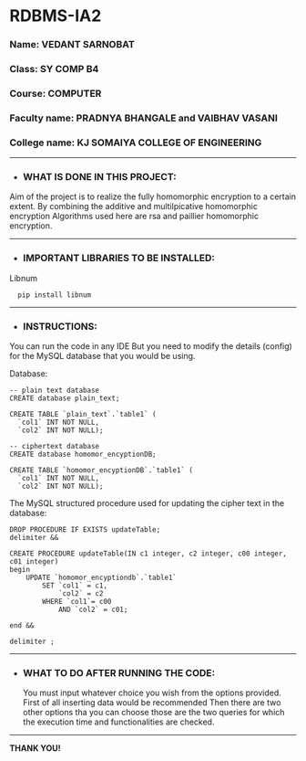 # RDBMS-IA2

### Name: VEDANT SARNOBAT
### Class: SY COMP B4
### Course: COMPUTER
### Faculty name: PRADNYA BHANGALE and VAIBHAV VASANI
### College name: KJ SOMAIYA COLLEGE OF ENGINEERING

***

- ### WHAT IS DONE IN THIS PROJECT:

Aim of the project is to realize the fully homomorphic encryption to a certain extent. By combining the additive and multilpicative homomorphic encryption
Algorithms used here are rsa and paillier homomorphic encryption.

---

- ### IMPORTANT LIBRARIES TO BE INSTALLED:

Libnum
```
  pip install libnum
 ```

---

- ### INSTRUCTIONS:

You can run the code in any IDE
But you need to modify the details (config) for the MySQL database that you would be using.

Database:
```
-- plain text database
CREATE database plain_text;

CREATE TABLE `plain_text`.`table1` (
  `col1` INT NOT NULL,
  `col2` INT NOT NULL);
```
```
-- ciphertext database
CREATE database homomor_encyptionDB;

CREATE TABLE `homomor_encyptionDB`.`table1` (
  `col1` INT NOT NULL,
  `col2` INT NOT NULL);
```
The MySQL structured procedure used for updating the cipher text in the database:
```
DROP PROCEDURE IF EXISTS updateTable;
delimiter &&

CREATE PROCEDURE updateTable(IN c1 integer, c2 integer, c00 integer, c01 integer)
begin
	UPDATE `homomor_encyptiondb`.`table1`
		SET `col1` = c1,
			`col2` = c2
		WHERE `col1`= c00
			AND `col2` = c01;

end &&

delimiter ;
```

---

- ### WHAT TO DO AFTER RUNNING THE CODE:

  You must input whatever choice you wish from the options provided.
  First of all inserting data would be recommended
  Then there are two other options tha you can choose those are the two queries for which the execution time and functionalities are checked.

***
**THANK YOU!**
